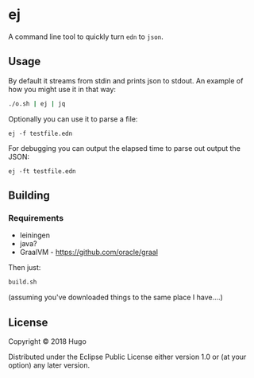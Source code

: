 # ej

A command line tool to quickly turn `edn` to `json`. 

## Usage

By default it streams from stdin and prints json to stdout.
An example of how you might use it in that way:
```bash
./o.sh | ej | jq
```

Optionally you can use it to parse a file:
```
ej -f testfile.edn
```

For debugging you can output the elapsed time to parse out output the JSON:
```
ej -ft testfile.edn
```

## Building

### Requirements
 - leiningen
 - java?
 - GraalVM - https://github.com/oracle/graal

Then just:
```bash
build.sh
```
(assuming you've downloaded things to the same place I have....)

## License

Copyright © 2018 Hugo

Distributed under the Eclipse Public License either version 1.0 or (at
your option) any later version.

